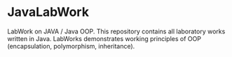 # JavaLabWork
LabWork on JAVA / Java OOP.
This repository contains all laboratory works written in Java.
LabWorks demonstrates working principles of OOP (encapsulation, polymorphism, inheritance).
